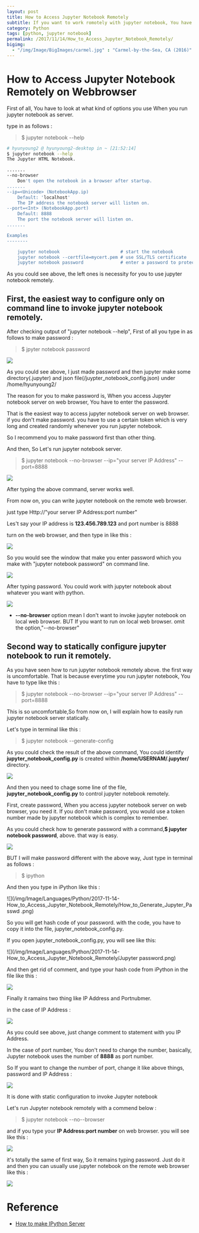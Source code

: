 ```yaml
---
layout: post
title: How to Access Jupyter Notebook Remotely
subtitle: If you want to work romotely with jupyter notebook, You have to know this way, 
category: Python
tags: [python, jupyter notebook]
permalink: /2017/11/14/How_to_Access_Jupyter_Notebook_Remotely/
bigimg: 
  - "/img/Image/BigImages/carmel.jpg" : "Carmel-by-the-Sea, CA (2016)"
---
```


# How to Access Jupyter Notebook Remotely on Webbrowser

First of all, You have to look at what kind of options you use When you run jupyter notebook as server. 

type in as follows :

> $ jupyter notebook --help 

```bash
# hyunyoung2 @ hyunyoung2-desktop in ~ [21:52:14] 
$ jupyter notebook --help
The Jupyter HTML Notebook.

.......
--no-browser
    Don't open the notebook in a browser after startup.
.......
--ip=<Unicode> (NotebookApp.ip)
    Default: 'localhost'
    The IP address the notebook server will listen on.
--port=<Int> (NotebookApp.port)
    Default: 8888
    The port the notebook server will listen on.
.......

Examples
--------

    jupyter notebook                       # start the notebook
    jupyter notebook --certfile=mycert.pem # use SSL/TLS certificate
    jupyter notebook password              # enter a password to protect the server
```

 As you could see above, the left ones is necessity for you to use jupyter notebook remotely. 
 
 
## First, the easiest way to configure only on command line to invoke jupyter notebook remotely. 

After checking output of "jupyter notebook --help", First of all you type in as follows to make password :

> $ jpyter notebook password

![](/img/Image/Languages/Python/2017-11-14-How_to_Access_Jupyter_Notebook_Remotely/Jupyter_notebook_password_and_file.png)

As you could see above, I just made password and then jupyter make some directory(.jupyter) and json file(/juypter_notebook_config.json) under /home/hyunyoung2/

The reason for you to make password is, When you access Jupyter notebook server on web browser, You have to enter the password.

That is the easiest way to access jupyter notebook server on web browser. if you don't make password. you have to use a certain token which  is very long and created randomly whenever you run jupyter notebook. 

So I recommend you to make password first than other thing. 

And then, So Let's run jupyter notebook server. 

> $ jupyter notebook --no-browser --ip="your server IP Address" --port=8888

![](/img/Image/Languages/Python/2017-11-14-How_to_Access_Jupyter_Notebook_Remotely/Jupyter_notebook_password_and_file.png)

After typing the above command, server works well. 

From now on, you can write jupyter notebook on the remote web browser. 

just type Http://"your server IP Address:port number"

Les't say your IP address is **123.456.789.123** and port number is 8888

turn on the web browser, and then type in like this : 

![](/img/Image/Languages/Python/2017-11-14-How_to_Access_Jupyter_Notebook_Remotely/Server_IP_Address_and_Port_number.png)

So you would see the window that make you enter password which you make with "jupyter notebook password" on command line.

![](/img/Image/Languages/Python/2017-11-14-How_to_Access_Jupyter_Notebook_Remotely/Use_Jupyter_Notebook_Remotely_on_webbrowser.png)

After typing password. You could work with jupyter notebook about whatever you want with python.

![](/img/Image/Languages/Python/2017-11-14-How_to_Access_Jupyter_Notebook_Remotely/Finally_Complete.png)


* **--no-browser** option mean I don't want to invoke jupyter notebook on local web browser. BUT If you want to run on local web browser. omit the option,"--no-browser"

## Second way to statically configure jupyter notebook to run it remotely. 

As you have seen how to run jupyter notebook remotely above. the first way is uncomfortable. That is because everytime you run jupyter notebook, You have to type like this :

> $ jupyter notebook --no-browser --ip="your server IP Address" --port=8888

This is so uncomfortable,So from now on, I will explain how to easily run jupyter notebook server statically.

Let's type in terminal like this : 

 > $ jupyter notebook --generate-config 
 
 As you could check the result of the above command, You could identify **jupyter_notebook_config.py** is created within **/home/USERNAM/.jupyter/** directory.

![](/img/Image/Languages/Python/2017-11-14-How_to_Access_Jupyter_Notebook_Remotely/Jupyter_Notebook_Generate-config.png)

And then you need to chage some line of the file, **jupyter_notebook_config.py** to control jupyter notebook remotely.

First, create password, When you access jupyter notebook server on web browser, you need it. If you don't make password, you would use a token number made by jupyter notebook which is complex to remember.

As you could check how to generate password with a command,**$ jupyter notebook password**, above. that way is easy.

![](/img/Image/Languages/Python/2017-11-14-How_to_Access_Jupyter_Notebook_Remotely/Jupyter_Notebook_password_command.png)

BUT I will make password different with the above way, Just type in terminal as follows :

> $ ipython 

And then you type in iPython like this : 

![](/img/Image/Languages/Python/2017-11-14-How_to_Access_Jupyter_Notebook_Remotely/How_to_Generate_Jupyter_Passwd .png)

So you will get hash code of your password. with the code, you have to copy it into the file, jupyter_notebook_config.py.

If you open jupyter_notebook_config.py, you will see like this:

![](/img/Image/Languages/Python/2017-11-14-How_to_Access_Jupyter_Notebook_Remotely/Jupyter password.png)

And then get rid of comment, and type your hash code from iPython in the file like this : 

![](/img/Image/Languages/Python/2017-11-14-How_to_Access_Jupyter_Notebook_Remotely/Jupyter_Scree_passwd.png)

Finally it ramains two thing like IP Address and Portnubmer. 

in the case of IP Address : 

![](/img/Image/Languages/Python/2017-11-14-How_to_Access_Jupyter_Notebook_Remotely/Jupyter_notebook_Host_IP_Address.png)

As you could see above, just change comment to statement with you IP Address.

In the case of port number, You don't need to change the number, basically, Jupyter notebook uses the number of **8888** as port number. 

So If you want to change the number of port, change it like above things, password and IP Address :

![](/img/Image/Languages/Python/2017-11-14-How_to_Access_Jupyter_Notebook_Remotely/Jupyter_Notebook_PortNumber2.png)

It is done with static configuration to invoke Jupyter notebook 

Let's run Jupyter notebook remotely with a commend below :

> $ jupyter notebook --no--browser

and if you type your **IP Address:port number** on web browser. you will see like this :

![](/img/Image/Languages/Python/2017-11-14-How_to_Access_Jupyter_Notebook_Remotely/Use_Jupyter_Notebook_Remotely_on_webbrowser.png)

it's totally the same of first way, So it remains typing password. Just do it and then you can usually use jupyter notebook on the remote web browser like this :  

![](/img/Image/Languages/Python/2017-11-14-How_to_Access_Jupyter_Notebook_Remotely/Finally_Complete.png)


# Reference 

 - [How to make IPython Server](https://www.slideshare.net/HyunsikYoo/ipython-serverjupyter-server)
 
